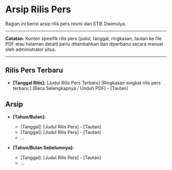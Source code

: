# Arsip Rilis Pers

Bagian ini berisi arsip rilis pers resmi dari STIE Dwimulya.

---

**Catatan:** Konten spesifik rilis pers (judul, tanggal, ringkasan, tautan ke file PDF atau halaman detail) perlu ditambahkan dan diperbarui secara manual oleh administrator situs.

---

## Rilis Pers Terbaru

*   **[Tanggal Rilis]:** [Judul Rilis Pers Terbaru]
    [Ringkasan singkat rilis pers terbaru.]
    [Baca Selengkapnya / Unduh PDF] - [Tautan]

## Arsip

*   **[Tahun/Bulan]:**
    *   [Tanggal]: [Judul Rilis Pers] - [Tautan]
    *   [Tanggal]: [Judul Rilis Pers] - [Tautan]
    *   ...

*   **[Tahun/Bulan Sebelumnya]:**
    *   [Tanggal]: [Judul Rilis Pers] - [Tautan]
    *   ...

<!-- Tambahkan daftar rilis pers lainnya di sini -->
